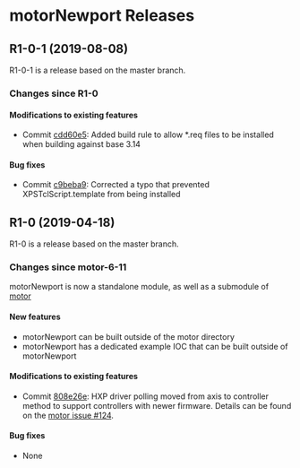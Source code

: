 # motorNewport Releases

## __R1-0-1 (2019-08-08)__
R1-0-1 is a release based on the master branch.

### Changes since R1-0

#### Modifications to existing features
* Commit [cdd60e5](https://github.com/epics-motor/motorNewport/commit/cdd60e596f2e2855af6fd76c4320e7ed6102542f): Added build rule to allow *.req files to be installed when building against base 3.14

#### Bug fixes
* Commit [c9beba9](https://github.com/epics-motor/motorNewport/commit/c9beba9bbca2b55f4a068a445603fb3a9bf05660): Corrected a typo that prevented XPSTclScript.template from being installed

## __R1-0 (2019-04-18)__
R1-0 is a release based on the master branch.  

### Changes since motor-6-11

motorNewport is now a standalone module, as well as a submodule of [motor](https://github.com/epics-modules/motor)

#### New features
* motorNewport can be built outside of the motor directory
* motorNewport has a dedicated example IOC that can be built outside of motorNewport

#### Modifications to existing features
* Commit [808e26e](https://github.com/epics-motor/motorNewport/commit/808e26ef1a8418d8d07742454a6c311e77d5654a): HXP driver polling moved from axis to controller method to support controllers with newer firmware. Details can be found on the [motor issue #124](https://github.com/epics-modules/motor/issues/124).

#### Bug fixes
* None
